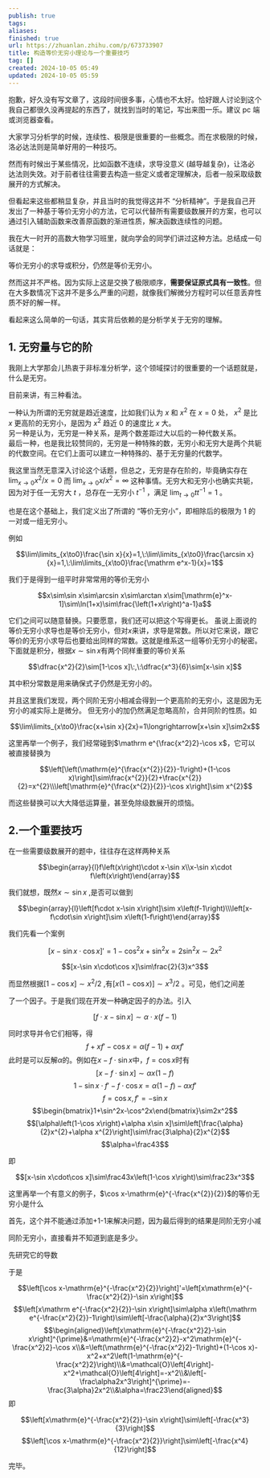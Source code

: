 ```yaml
---
publish: true
tags: 
aliases: 
finished: true
url: https://zhuanlan.zhihu.com/p/673733907
title: 构造等价无穷小理论与一个重要技巧
tag: []
created: 2024-10-05 05:49
updated: 2024-10-05 05:59
---
```

抱歉，好久没有写文章了，这段时间很多事，心情也不太好。恰好跟人讨论到这个我自己都很久没再提起的东西了，就找到当时的笔记，写出来图一乐。建议 pc 端或浏览器查看。

大家学习分析学的时候，连续性、极限是很重要的一些概念。而在求极限的时候，洛必达法则是简单好用的一种技巧。

然而有时候出于某些情况，比如函数不连续，求导没意义 (越导越复杂)，让洛必达法则失效。对于前者往往需要去构造一些定义或者定理解决，后者一般采取级数展开的方式解决。

但看起来这些都稍显复杂，并且当时的我觉得这并不 “分析精神”。于是我自己开发出了一种基于等价无穷小的方法，它可以代替所有需要级数展开的方案，也可以通过引入辅助函数来改善原函数的渐进性质，解决函数连续性的问题。

我在大一时开的高数大物学习班里，就向学会的同学们讲过这种方法。总结成一句话就是：

等价无穷小的求导或积分，仍然是等价无穷小。

然而这并不严格。因为实际上这是交换了极限顺序，**需要保证原式具有一致性**。但在大多数情况下这并不是多么严重的问题，就像我们解微分方程时可以任意丢弃性质不好的解一样。

看起来这么简单的一句话，其实背后依赖的是分析学关于无穷的理解。

## 1. 无穷量与它的阶

我刚上大学那会儿热衷于非标准分析学，这个领域探讨的很重要的一个话题就是，什么是无穷。

目前来讲，有三种看法。

一种认为所谓的无穷就是趋近速度，比如我们认为 $x$ 和 $x^2$ 在 $x=0$ 处， $x^2$ 是比 $x$ 更高阶的无穷小，是因为 $x^2$ 趋近 0 的速度比 $x$ 大。  
另一种是认为，无穷是一种关系，是两个数差距过大以后的一种代数关系。  
最后一种，也是我比较赞同的，无穷是一种特殊的数，无穷小和无穷大是两个共轭的代数空间。在它们上面可以建立一种特殊的、基于无穷量的代数学。

我这里当然无意深入讨论这个话题，但总之，无穷是存在阶的，毕竟确实存在 $\lim_{x\rightarrow 0} x^2/x=0$ 而 $\lim_{x\rightarrow 0} x/x^2=\infty$ 这种事情。无穷大和无穷小也确实共轭，因为对于任一无穷大 $t$ ，总存在一无穷小 $t^{-1}$ ，满足 $\lim_{t\rightarrow 0} tt^{-1}=1$ 。

也是在这个基础上，我们定义出了所谓的 “等价无穷小”，即相除后的极限为 1 的一对或一组无穷小。

例如

$$\lim\limits_{x\to0}\frac{\sin x}{x}=1,\:\lim\limits_{x\to0}\frac{\arcsin x}{x}=1,\:\lim\limits_{x\to0}\frac{\mathrm e^x-1}{x}=1$$

我们于是得到一组平时非常常用的等价无穷小

$$x\sim\sin x\sim\arcsin x\sim\arctan x\sim[\mathrm{e}^x-1]\sim\ln(1+x)\sim\frac{\left(1+x\right)^a-1}a$$

它们之间可以随意替换。只要愿意，我们还可以把这个写得更长。
虽说上面说的等价无穷小求导也是等价无穷小，但对$x$来讲，求导是常数。所以对它来说，跟它等价的无穷小求导后也要给出同样的常数。这就是维系这一组等价无穷小的秘密。
下面就是积分，根据$x\sim\sin x$有两个同样重要的等价关系

$$\dfrac{x^2}{2}\sim[1-\cos x]\:,\:\dfrac{x^3}{6}\sim[x-\sin x]$$

其中积分常数是用来确保式子仍然是无穷小的。

并且这里我们发现，两个同阶无穷小相减会得到一个更高阶的无穷小，这是因为无穷小的减实际上是微分。
但无穷小的加仍然满足忽略高阶，合并同阶的性质。如

$$\lim\limits_{x\to0}\frac{x+\sin x}{2x}=1\longrightarrow[x+\sin x]\sim2x$$

这里再举一个例子，我们经常碰到$\mathrm e^{\frac{x^2}2}-\cos x$，它可以被直接替换为

$$\left[\left(\mathrm{e}^{\frac{x^{2}}{2}}-1\right)+(1-\cos x)\right]\sim\frac{x^{2}}{2}+\frac{x^{2}}{2}=x^{2}\\\left[\mathrm{e}^{\frac{x^{2}}{2}}-\cos x\right]\sim x^{2}$$

而这些替换可以大大降低运算量，甚至免除级数展开的烦恼。

## 2.一个重要技巧
在一些需要级数展开的题中，往往存在这样两种关系

$$\begin{array}{l}f\left(x\right)\cdot x-\sin x\\x-\sin x\cdot f\left(x\right)\end{array}$$

我们就想，既然$x\sim\sin x$ ,是否可以做到

$$\begin{array}{l}\left[f\cdot x-\sin x\right]\sim x\left(f-1\right)\\\left[x-f\cdot\sin x\right]\sim x\left(1-f\right)\end{array}$$

我们先看一个案例

$$\left[x-\sin x\cdot\cos x\right]'=1-\cos^2x+\sin^2x=2\sin^2x\sim2x^2$$

$$[x-\sin x\cdot\cos x]\sim\frac{2}{3}x^3$$

而显然根据$[1-\cos x]\sim x^2/2$ ,有$[x\left(1-\cos x\right)]\sim x^3/2$ 。可见，他们之间差

了一个因子。于是我们现在开发一种确定因子的办法。引入

$$[f\cdot x-\sin x]\sim\alpha\cdot x\left(f-1\right)$$

同时求导并令它们相等，得
$$f+xf'-\cos x=\alpha\left(f-1\right)+\alpha xf'$$
此时是可以反解$\alpha$的。例如在$x-f\cdot\sin x$中，$f=\cos x$时有
$$[x-f\cdot\sin x]\sim\alpha x\left(1-f\right)$$
$$1-\sin x\cdot f'-f\cdot\cos x=\alpha\left(1-f\right)-\alpha xf'$$
$$f=\cos x,f'=-\sin x$$
$$\begin{bmatrix}1+\sin^2x-\cos^2x\end{bmatrix}\sim2x^2$$
$$[\alpha\left(1-\cos x\right)+\alpha x\sin x]\sim\left[\frac{\alpha}{2}x^{2}+\alpha x^{2}\right]\sim\frac{3\alpha}{2}x^{2}$$
$$\alpha=\frac43$$

即

$$[x-\sin x\cdot\cos x]\sim\frac43x\left(1-\cos x\right)\sim\frac23x^3$$

这里再举一个有意义的例子，$\cos x-\mathrm{e}^{-\frac{x^{2}}{2}}$的等价无穷小是什么

首先，这个并不能通过添加+1-1来解决问题，因为最后得到的结果是同阶无穷小减

同阶无穷小，直接看并不知道到底是多少。

先研究它的导数

于是

$$\left[\cos x-\mathrm{e}^{-\frac{x^2}{2}}\right]'=\left[x\mathrm{e}^{-\frac{x^2}{2}}-\sin x\right]$$
$$\left[x\mathrm e^{-\frac{x^2}{2}}-\sin x\right]\sim\alpha x\left(\mathrm e^{-\frac{x^2}{2}}-1\right)\sim\left[-\frac{\alpha}{2}x^3\right]$$
$$\begin{aligned}\left[x\mathrm{e}^{-\frac{x^2}2}-\sin x\right]^{\prime}&=\mathrm{e}^{-\frac{x^2}2}-x^2\mathrm{e}^{-\frac{x^2}2}-\cos x\\&=\left(\mathrm{e}^{-\frac{x^2}2}-1\right)+(1-\cos x)-x^2+x^2\left(1-\mathrm{e}^{-\frac{x^2}2}\right)\\&=\mathcal{O}\left[4\right]-x^2+\mathcal{O}\left[4\right]=-x^2\\&\left[-\frac\alpha2x^3\right]^{\prime}=-\frac{3\alpha}2x^2\\&\alpha=\frac23\end{aligned}$$
即

$$\left[x\mathrm{e}^{-\frac{x^2}{2}}-\sin x\right]\sim\left[-\frac{x^3}{3}\right]$$
$$\left[\cos x-\mathrm{e}^{-\frac{x^2}{2}}\right]\sim\left[-\frac{x^4}{12}\right]$$

完毕。